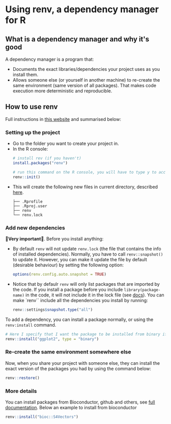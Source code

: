 # Using renv, a dependency manager for R

## What is a dependency manager and why it's good

A dependency manager is a program that:
* Documents the exact libraries/dependencies your project uses as you install them.
* Allows someone else (or yourself in another machine) to re-create the same environment (same version of all packages). That makes code execution more deterministic and reproducible.

## How to use renv

Full instructions in [this website](https://rstudio.github.io/renv/index.html) and summarised below:

### Setting up the project

* Go to the folder you want to create your project in.
* In the R console:
    ```R
    # install rev (if you haven't)
    install.packages("renv")

    # run this command on the R console, you will have to type y to accept
    renv::init()

    ```
* This will create the following new files in current directory, described [here](https://rstudio.github.io/renv/articles/renv.html#getting-started).
    ```
    ├── .Rprofile
    ├── .Rproj.user
    ├── renv
    └── renv.lock
    ```

### Add new dependencies

🚨**Very important**🚨. Before you install anything:
* By default `renv` will not update `renv.lock` (the file that contains the info of installed dependencies). Normally, you have to call `renv::snapshot()` to update it. However, you can make it update the file by default (desirable behaviour) by setting the following option:
    ```R
    options(renv.config.auto.snapshot = TRUE)
    ```
* Notice that by defaulr `renv` will only list packages that are imported by the code. If you install a package before you include `library(package-name)` in the code, it will not include it in the lock file (see [docs](https://rstudio.github.io/renv/articles/faq.html#why-isnt-my-package-being-snapshotted-into-the-lockfile)). You can make `renv`` include all the dependencies you install by running:
    ```R
    renv::settings$snapshot.type("all")
    ```

To add a dependency, you can install a package normally, or using the `renv:install` command.

```R
# Here I specify that I want the package to be installed from binary if possible.
renv::install("ggplot2", type = "binary")
```

### Re-create the same environment somewhere else

Now, when you share your project with someone else, they can install the exact version of the packages you had by using the command below:

```R
renv::restore()
```

### More details

You can install packages from Bioconductor, github and others, see [full documentation](https://rstudio.github.io/renv/reference/install.html#bioconductor). Below an example to install from bioconductor

```R
renv::install("bioc::S4Vectors")
```

